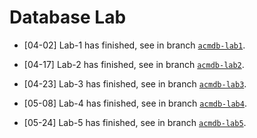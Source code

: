 # Database Lab

- [04-02] Lab-1 has finished, see in branch [`acmdb-lab1`](https://github.com/cla7aye15I4nd/DatabaseLab/tree/acmdb-lab1).
- [04-17] Lab-2 has finished, see in branch [`acmdb-lab2`](https://github.com/cla7aye15I4nd/DatabaseLab/tree/acmdb-lab2).
- [04-23] Lab-3 has finished, see in branch [`acmdb-lab3`](https://github.com/cla7aye15I4nd/DatabaseLab/tree/acmdb-lab3).
- [05-08] Lab-4 has finished, see in branch [`acmdb-lab4`](https://github.com/cla7aye15I4nd/DatabaseLab/tree/acmdb-lab4).

- [05-24] Lab-5 has finished, see in branch [`acmdb-lab5`](https://github.com/cla7aye15I4nd/DatabaseLab/tree/acmdb-lab5).

